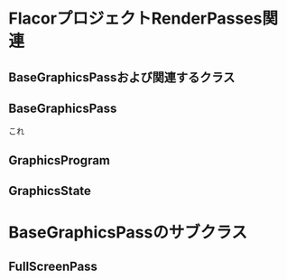 # FlacorプロジェクトRenderPasses関連

## BaseGraphicsPassおよび関連するクラス

## BaseGraphicsPass
これ

## GraphicsProgram

## GraphicsState

# BaseGraphicsPassのサブクラス

## FullScreenPass


<!--stackedit_data:
eyJoaXN0b3J5IjpbLTMyNDU3OTY3LDE2ODc3OTY3OTIsLTIwOT
E4MDIzNjksLTI3OTY2NzQwXX0=
-->